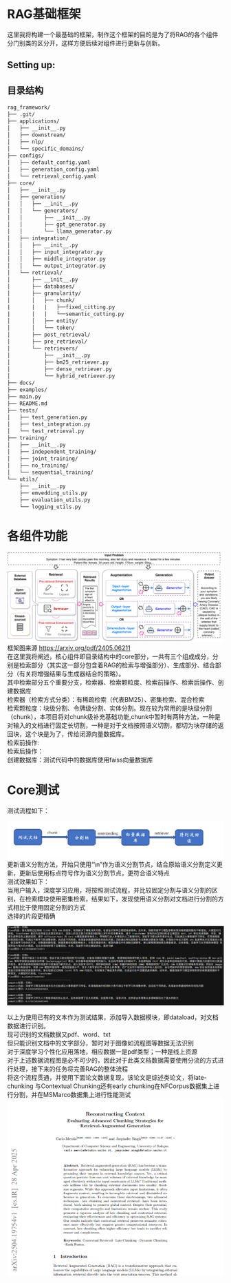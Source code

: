 # RAG基础框架
这里我将构建一个最基础的框架，制作这个框架的目的是为了将RAG的各个组件分门别类的区分开，这样方便后续对组件进行更新与创新。
## Setting up:

## 目录结构
```
rag_framework/
├── .git/
├── applications/
│   ├── __init__.py
│   ├── downstream/
│   ├── nlp/
│   └── specific_domains/
├── configs/
│   ├── default_config.yaml
│   ├── generation_config.yaml
│   └── retrieval_config.yaml
├── core/
│   ├── __init__.py
│   ├── generation/
│   │   ├── __init__.py
│   │   └── generators/
│   │       ├── __init__.py
│   │       ├── gpt_generator.py
│   │       └── llama_generator.py
│   ├── integration/
│   │   ├── __init__.py
│   │   ├── input_integrator.py
│   │   ├── middle_integrator.py
│   │   └── output_integrator.py
│   └── retrieval/
│       ├── __init__.py
│       ├── databases/
│       ├── granularity/
│       │   ├── chunk/
|       |   |   ├──fixed_citting.py
|       |   |   └──semantic_cutting.py
│       │   ├── entity/
│       │   └── token/
│       ├── post_retrieval/
│       ├── pre_retrieval/
│       └── retrievers/
│           ├── __init__.py
│           ├── bm25_retriever.py
│           ├── dense_retriever.py
│           └── hybrid_retriever.py
├── docs/
├── examples/
├── main.py
├── README.md
├── tests/
│   ├── test_generation.py
│   ├── test_integration.py
│   └── test_retrieval.py
├── training/
│   ├── __init__.py
│   ├── independent_training/
│   ├── joint_training/
│   ├── no_training/
│   └── sequential_training/
└── utils/
    ├── __init__.py
    ├── emvedding_utils.py
    ├── evaluation_utils.py
    └── logging_utils.py
```
# 各组件功能
![alt RAG框架图](./images/RAG_framework.png)
框架图来源 https://arxiv.org/pdf/2405.06211 \
在这里我将阐述，核心组件即目录结构中的core部分，一共有三个组成成分，分别是检索部分（其实这一部分包含着RAG的检索与增强部分）、生成部分、结合部分（有关将增强结果与生成器结合的策略）。\
其中检索部分五个重要分支，检索器、检索颗粒度、检索前操作、检索后操作、创建数据库\
检索器（检索方式分类）：有稀疏检索（代表BM25）、密集检索、混合检索\
检索颗粒度：块级分割、令牌级分割、实体分割。现在较为常用的是块级分割（chunk），本项目将对chunk级补充基础功能,chunk中暂时有两种方法，一种是对输入的文档进行固定长切割，一种是对于文档按照语义切割，都切为块存储的返回块，这个块是为了，传给闭源向量数据库。\
检索前操作:\
检索后操作：\
创建数据库：测试代码中的数据库使用faiss向量数据库

# Core测试
测试流程如下：

![alt CoreTeststream](./images/core_test.png)
更新语义分割方法，开始只使用“\n”作为语义分割节点，结合原始语义分割定义更新，更新后使用标点符号作为语义分割节点，更符合语义特点\
测试效果如下：\
当用户输入，深度学习应用，将按照测试流程，并比较固定分割与语义分割的区别，在检索模块使用密集检索，结果如下，发现使用语义分割对文档进行分割的方式相比于使用固定分割的方式\
选择的片段更精确

![alt result](./images/testresult.png)


以上为使用已有的文本作为测试结果，添加导入数据模块，即dataload，对文档数据进行识别。\
现可识别的文档数据又pdf、word、txt\
但只能识别文档中的文字部分，暂时对于图像如流程图等数据无法识别\
对于深度学习个性化应用落地，相应数据一是pdf类型；一种是线上资源\
对于上述数据流程图是必不可少的，因此对于此类文档数据需要使用分流的方式进行处理，接下来的任务将完善RAG的整体流程\
将这个流程贯通，并使用下面论文数据复现，该论文是综述类论文，将late-chunking 与Contextual Chunking还有early chunking在NFCorpus数据集上进行分割，并在MSMarco数据集上进行性能测试
![alt data](./images/latechunk&context.png)




    

